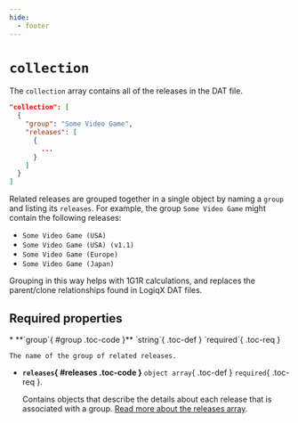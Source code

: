 ```yaml
---
hide:
  - footer
---
```


# `collection`

The `collection` array contains all of the releases in the DAT file.

``` {.json .copy}
"collection": [
  {
    "group": "Some Video Game",
    "releases": [
      {
        ...
      }
    ]
  }
]
```

Related releases are grouped together in a single object by naming a `group` and listing
its `releases`. For example, the group `Some Video Game` might contain the following
releases:

* `Some Video Game (USA)`
* `Some Video Game (USA) (v1.1)`
* `Some Video Game (Europe)`
* `Some Video Game (Japan)`

Grouping in this way helps with 1G1R calculations, and replaces the parent/clone
relationships found in LogiqX DAT files.

## Required properties

<div class="definition-list" markdown>
* **`group`{ #group .toc-code }** `string`{ .toc-def } `required`{ .toc-req }

    The name of the group of related releases.

* **`releases`{ #releases .toc-code }** `object array`{ .toc-def } `required`{ .toc-req }.

    Contains objects that describe the details about each release that is associated with
    a group. [Read more about the releases array](releases.md).
</div>
